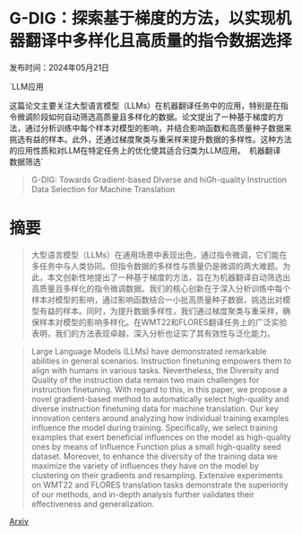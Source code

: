 # G-DIG：探索基于梯度的方法，以实现机器翻译中多样化且高质量的指令数据选择

发布时间：2024年05月21日

`LLM应用

这篇论文主要关注大型语言模型（LLMs）在机器翻译任务中的应用，特别是在指令微调阶段如何自动筛选高质量且多样化的数据。论文提出了一种基于梯度的方法，通过分析训练中每个样本对模型的影响，并结合影响函数和高质量种子数据来挑选有益的样本。此外，还通过梯度聚类与重采样来提升数据的多样性。这种方法的应用性质和对LLM在特定任务上的优化使其适合归类为LLM应用。` `机器翻译` `数据筛选`

> G-DIG: Towards Gradient-based DIverse and hiGh-quality Instruction Data Selection for Machine Translation

# 摘要

> 大型语言模型（LLMs）在通用场景中表现出色，通过指令微调，它们能在多任务中与人类协同。但指令数据的多样性与质量仍是微调的两大难题。为此，本文创新性地提出了一种基于梯度的方法，旨在为机器翻译自动筛选出高质量且多样化的指令微调数据。我们的核心创新在于深入分析训练中每个样本对模型的影响，通过影响函数结合一小批高质量种子数据，挑选出对模型有益的样本。同时，为提升数据多样性，我们通过梯度聚类与重采样，确保样本对模型的影响多样化。在WMT22和FLORES翻译任务上的广泛实验表明，我们的方法表现卓越，深入分析也证实了其有效性与泛化能力。

> Large Language Models (LLMs) have demonstrated remarkable abilities in general scenarios. Instruction finetuning empowers them to align with humans in various tasks. Nevertheless, the Diversity and Quality of the instruction data remain two main challenges for instruction finetuning. With regard to this, in this paper, we propose a novel gradient-based method to automatically select high-quality and diverse instruction finetuning data for machine translation. Our key innovation centers around analyzing how individual training examples influence the model during training. Specifically, we select training examples that exert beneficial influences on the model as high-quality ones by means of Influence Function plus a small high-quality seed dataset. Moreover, to enhance the diversity of the training data we maximize the variety of influences they have on the model by clustering on their gradients and resampling. Extensive experiments on WMT22 and FLORES translation tasks demonstrate the superiority of our methods, and in-depth analysis further validates their effectiveness and generalization.

[Arxiv](https://arxiv.org/abs/2405.12915)